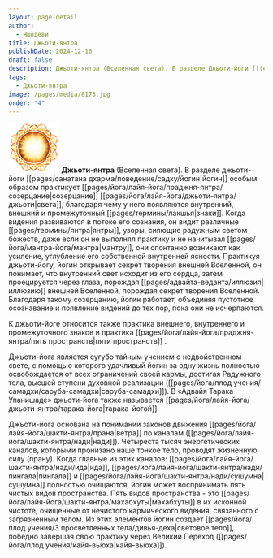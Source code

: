```yaml
---
layout: page-detail
author:
  - Яшодеви
title: Джьоти-янтра
publishDate: 2024-12-16
draft: false
description: Джьоти-янтра (Вселенная света). В разделе Джьоти-йоги [[terms/y/йогин|йогин]] особым образом практикует созерцание света, благодаря чему у него появляются внутренний, внешний и промежуточный знаки.
tags:
  - Джьоти-янтра
image: /pages/media/8173.jpg
order: "4"
---
```

![](pages/media/8173.jpg)
**Джьоти-янтра** (Вселенная света). В разделе джьоти-йоги [[pages/санатана дхарма/поведение/садху/йогин|йогин]] особым образом практикует [[pages/йога/лайя-йога/праджня-янтра/созерцание|созерцание]] [[pages/йога/лайя-йога/джьоти-янтра/джьоти|света]], благодаря чему у него появляются внутренний, внешний и промежуточный [[pages/термины/лакшья|знаки]]. 
Когда видения развиваются в потоке его сознания, он видит различные [[pages/термины/янтра|янтры]], узоры, сияющие радужным светом божеств, даже если он не выполнял практику и не начитывал [[pages/йога/мантра-йога/мантра|мантру]], они спонтанно возникают как усиление, углубление его собственной внутренней ясности.
Практикуя джьоти-йогу, йогин открывает секрет творения внешней Вселенной, он понимает, что внутренний свет исходит из его сердца, затем проецируется через глаза, порождая [[pages/адвайта-веданта/иллюзия|иллюзию]] внешней Вселенной, порождая секрет творения Вселенной. Благодаря такому созерцанию, йогин работает, объединяя пустотное осознавание и появление видений до тех пор, пока они не исчерпаются.

К джьоти-йоге относится также практика внешнего, внутреннего и промежуточного знаков и практика [[pages/йога/лайя-йога/праджня-янтра/пять пространств|пяти пространств]] .

Джьоти-йога является сугубо тайным учением о недвойственном свете, с помощью которого удачливый йогин за одну жизнь полностью освобождается от всех ограничений своей кармы, достигая Радужного тела, высшей ступени духовной реализации ([[pages/йога/плод учения/самадхи/саруба-самадхи|саруба-самадхи]]). В «Адвайя Тарака Упанишаде» джьоти-йога также называется [[pages/йога/лайя-йога/джьоти-янтра/тарака-йога|тарака-йогой]].

Джьоти-йога основана на понимании законов движения [[pages/йога/лайя-йога/шакти-янтра/прана|ветра]] по каналам ([[pages/йога/лайя-йога/шакти-янтра/нади|нади]]). Четыреста тысяч энергетических каналов, которыми пронизано наше тонкое тело, проводят жизненную силу (прану). Когда главные из этих каналов: [[pages/йога/лайя-йога/шакти-янтра/нади/ида|ида]], [[pages/йога/лайя-йога/шакти-янтра/нади/пингала|пингала]] и [[pages/йога/лайя-йога/шакти-янтра/нади/сушумна|сушумна]] полностью очищаются, йогин может воспринимать пять чистых видов пространства. Пять видов пространства - это [[pages/йога/лайя-йога/шакти-янтра/махабхуты|махабхуты]] в их исконной чистоте, очищенные от нечистого кармического видения, связанного с загрязненным телом. Из этих элементов йогин создает [[pages/йога/плод учения/3 просветленных тела/дивья-деха|световое тело]], победно завершая свою практику через Великий Переход ([[pages/йога/плод учения/кайя-вьюха|кайя-вьюха]]).